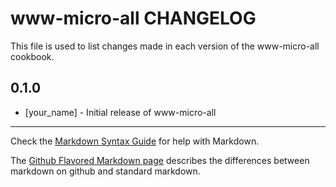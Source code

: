 www-micro-all CHANGELOG
=======================

This file is used to list changes made in each version of the www-micro-all cookbook.

0.1.0
-----
- [your_name] - Initial release of www-micro-all

- - -
Check the [Markdown Syntax Guide](http://daringfireball.net/projects/markdown/syntax) for help with Markdown.

The [Github Flavored Markdown page](http://github.github.com/github-flavored-markdown/) describes the differences between markdown on github and standard markdown.
